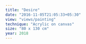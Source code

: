 ```yaml
---
title: "Desire"
date: "2016-11-05T21:05:33+05:30"
view: "views/painting"
technique: "Acrylic on canvas"
size: "80 x 130 cm"
year: 2018
---
```


